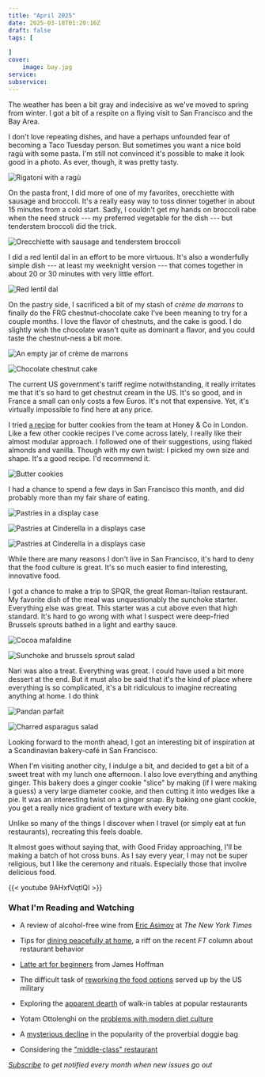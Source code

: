 ```yaml
---
title: "April 2025"
date: 2025-03-18T01:20:16Z
draft: false
tags: [
    
]
cover:
    image: bay.jpg
service: 
subservice: 
---
```


The weather has been a bit gray and indecisive as we've moved to spring from winter. I got a bit of a respite on a flying visit to San Francisco and the Bay Area.

I don't love repeating dishes, and have a perhaps unfounded fear of becoming a Taco Tuesday person. But sometimes you want a nice bold ragù with some pasta. I'm still not convinced it's possible to make it look good in a photo. As ever, though, it was pretty tasty.

![Rigatoni with a ragù](rigatoni.jpg)

On the pasta front, I did more of one of my favorites, orecchiette with sausage and broccoli. It's a really easy way to toss dinner together in about 15 minutes from a cold start. Sadly, I couldn't get my hands on broccoli rabe when the need struck --- my preferred vegetable for the dish --- but tenderstem broccoli did the trick.

![Orecchiette with sausage and tenderstem broccoli](orecchiette.jpg)

I did a red lentil dal in an effort to be more virtuous. It's also a wonderfully simple dish --- at least my weeknight version --- that comes together in about 20 or 30 minutes with very little effort.

![Red lentil dal](dal.jpg)

On the pastry side, I sacrificed a bit of my stash of _crème de marrons_ to finally do the FRG chestnut-chocolate cake I've been meaning to try for a couple months. I love the flavor of chestnuts, and the cake is good. I do slightly wish the chocolate wasn't quite as dominant a flavor, and you could taste the chestnut-ness a bit more.

![An empty jar of _crème de marrons_](chestnut.jpg)

![Chocolate chestnut cake](cake.jpg)

The current US government's tariff regime notwithstanding, it really irritates me that it's so hard to get chestnut cream in the US. It's so good, and in France a small can only costs a few Euros. It's not that expensive. Yet, it's virtually impossible to find here at any price.

I tried [a recipe](https://www.ft.com/content/2c0aa3e1-5319-4a26-aecd-52a7b8a9c28b) for butter cookies from the team at Honey & Co in London. Like a few other cookie recipes I've come across lately, I really like their almost modular approach. I followed one of their suggestions, using flaked almonds and vanilla. Though with my own twist: I picked my own size and shape. It's a good recipe. I'd recommend it.

![Butter cookies](cookies.jpg)

I had a chance to spend a few days in San Francisco this month, and did probably more than my fair share of eating.

![Pastries in a display case](pastries.jpg)

![Pastries at Cinderella in a displays case](russian.jpg)

![Pastries at Cinderella in a displays case](russian-2.jpg)

While there are many reasons I don't live in San Francisco, it's hard to deny that the food culture is great. It's so much easier to find interesting, innovative food.

I got a chance to make a trip to SPQR, the great Roman-Italian restaurant. My favorite dish of the meal was unquestionably the sunchoke starter. Everything else was great. This starter was a cut above even that high standard. It's hard to go wrong with what I suspect were deep-fried Brussels sprouts bathed in a light and earthy sauce.

![Cocoa mafaldine](cocoa.jpg)

![Sunchoke and brussels sprout salad](sunchoke.jpg)

Nari was also a treat. Everything was great. I could have used a bit more dessert at the end. But it must also be said that it's the kind of place where everything is so complicated, it's a bit ridiculous to imagine recreating anything at home. I do think 

![Pandan parfait](pandan.jpg)

![Charred asparagus salad](salad.jpg)

Looking forward to the month ahead, I got an interesting bit of inspiration at a Scandinavian bakery-café in San Francisco.

When I'm visiting another city, I indulge a bit, and decided to get a bit of a sweet treat with my lunch one afternoon. I also love everything and anything ginger. This bakery does a ginger cookie "slice" by making (if I were making a guess) a very large diameter cookie, and then cutting it into wedges like a pie. It was an interesting twist on a ginger snap. By baking one giant cookie, you get a really nice gradient of texture with every bite.

Unlike so many of the things I discover when I travel (or simply eat at fun restaurants), recreating this feels doable.

It almost goes without saying that, with Good Friday approaching, I'll be making a batch of hot cross buns. As I say every year, I may not be super religious, but I like the ceremony and rituals. Especially those that involve delicious food.

{{< youtube 9AHxfVqtlQI >}}



### What I'm Reading and Watching

* A review of alcohol-free wine from [Eric Asimov](https://www.nytimes.com/2025/03/28/dining/drinks/nonalcoholic-wine.html) at _The New York Times_

* Tips for [dining peacefully at home](https://www.theguardian.com/commentisfree/2025/mar/30/never-ask-whats-for-dinner-and-hide-food-from-teenagers-my-essential-rules-for-happy-home-dining), a riff on the recent _FT_ column about restaurant behavior

* [Latte art for beginners](https://www.youtube.com/watch?v=20HxMMSqRyg) from James Hoffman

* The difficult task of [reworking the food options](https://www.nytimes.com/2025/03/31/dining/robert-irvine-army-food.html) served up by the US military

* Exploring the [apparent dearth](https://www.ft.com/content/abad3812-b3c4-48cc-8e7d-6de851e595d4) of walk-in tables at popular restaurants

* Yotam Ottolenghi on the [problems with modern diet culture](https://www.theguardian.com/food/2025/mar/22/yotam-ottolenghi-i-tried-intermittent-fasting-and-hated-it-this-is-why-we-need-to-ditch-the-diets-and-go-back-to-basics)

* A [mysterious decline](https://www.nytimes.com/2025/03/18/dining/restaurant-leftovers.html) in the popularity of the proverbial doggie bag

* Considering the ["middle-class" restaurant](https://www.nytimes.com/2025/04/04/dining/middle-class-restaurant.html)

_[Subscribe](/subscribe) to get notified every month when new issues go out_
